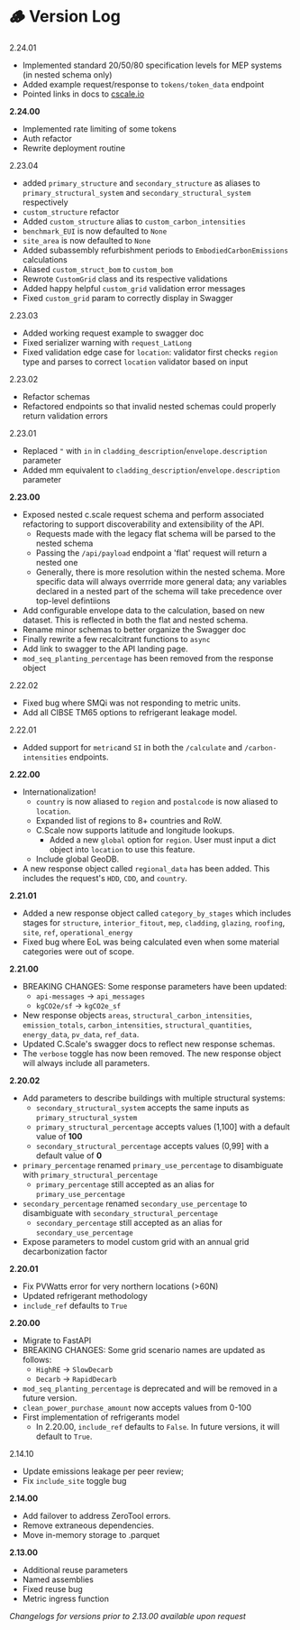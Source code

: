 # 🪵 Version Log

2.24.01

* Implemented standard 20/50/80 specification levels for MEP systems (in nested schema only)
* Added example request/response to `tokens/token_data` endpoint
* Pointed links in docs to [cscale.io](https://cscale.io)

**2.24.00**

* Implemented rate limiting of some tokens
* Auth refactor
* Rewrite deployment routine

2.23.04

* added `primary_structure` and `secondary_structure` as aliases to `primary_structural_system` and `secondary_structural_system` respectively
* `custom_structure` refactor
* Added `custom_structure` alias to `custom_carbon_intensities`
* `benchmark_EUI` is now defaulted to `None`
* `site_area` is now defaulted to `None`
* Added subassembly refurbishment periods to `EmbodiedCarbonEmissions` calculations
* Aliased `custom_struct_bom` to `custom_bom`
* Rewrote `CustomGrid` class and its respective validations
* Added happy helpful `custom_grid` validation error messages
* Fixed `custom_grid` param to correctly display in Swagger

2.23.03

* Added working request example to swagger doc
* Fixed serializer warning with `request_LatLong`
* Fixed validation edge case for `location`: validator first checks `region` type and parses to correct `location` validator based on input

2.23.02

* Refactor schemas
* Refactored endpoints so that invalid nested schemas could properly return validation errors

2.23.01

* Replaced `"` with `in` in `cladding_description`/`envelope.description` parameter
* Added mm equivalent to `cladding_description`/`envelope.description` parameter

**2.23.00**&#x20;

* Exposed nested c.scale request schema and perform associated refactoring to support discoverability and extensibility of the API.
  * Requests made with the legacy flat schema will be parsed to the nested schema
  * Passing the `/api/payload` endpoint a 'flat' request will return a nested one
  * Generally, there is more resolution within the nested schema. More specific data will always overrride more general data; any variables declared in a nested part of the schema will take precedence over top-level defintiions
* Add configurable envelope data to the calculation, based on new dataset. This is reflected in both the flat and nested schema.
* Rename minor schemas to better organize the Swagger doc
* Finally rewrite a few recalcitrant functions to `async`
* Add link to swagger to the API landing page.
* `mod_seq_planting_percentage` has been removed from the response object

2.22.02

* Fixed bug where SMQi was not responding to metric units.
* Add all CIBSE TM65 options to refrigerant leakage model.&#x20;

2.22.01

* Added support for `metric`and `SI` in both the `/calculate` and `/carbon-intensities` endpoints.

**2.22.00**

* Internationalization!
  * `country` is now aliased to `region` and `postalcode` is now aliased to `location`.
  * Expanded list of regions to 8+ countries and RoW.&#x20;
  * C.Scale now supports latitude and longitude lookups.
    * Added a new `global` option for `region`. User must input a dict object into `location` to use this feature.
  * Include global GeoDB.
* A new response object called `regional_data` has been added. This includes the request's `HDD`, `CDD`, and `country`.

**2.21.01**

* Added a new response object called `category_by_stages` which includes stages for `structure`, `interior_fitout`, `mep`, `cladding`, `glazing`, `roofing`, `site`, `ref`, `operational_energy`
* Fixed bug where EoL was being calculated even when some material categories were out of scope.

**2.21.00**

* BREAKING CHANGES: Some response parameters have been updated:
  * `api-messages` → `api_messages`
  * `kgCO2e/sf` → `kgCO2e_sf`
* New response objects `areas`, `structural_carbon_intensities`, `emission_totals`, `carbon_intensities`, `structural_quantities`, `energy_data`, `pv_data`, `ref_data`.
* Updated C.Scale's swagger docs to reflect new response schemas.
* The `verbose` toggle has now been removed. The new response object will always include all parameters.

**2.20.02**

* Add parameters to describe buildings with multiple structural systems:
  * `secondary_structural_system` accepts the same inputs as `primary_structural_system`
  * `primary_structural_percentage` accepts values (1,100] with a default value of **100**
  * `secondary_structural_percentage` accepts values (0,99] with a default value of **0**
* `primary_percentage` renamed `primary_use_percentage` to disambiguate with `primary_structural_percentage`
  * `primary_percentage` still accepted as an alias for `primary_use_percentage`
* `secondary_percentage` renamed `secondary_use_percentage` to disambiguate with `secondary_structural_percentage`
  * `secondary_percentage` still accepted as an alias for `secondary_use_percentage`
* Expose parameters to model custom grid with an annual grid decarbonization factor

**2.20.01**

* Fix PVWatts error for very northern locations (>60N)
* Updated refrigerant methodology
* `include_ref` defaults to `True`

**2.20.00**&#x20;

* Migrate to FastAPI
* BREAKING CHANGES: Some grid scenario names are updated as follows:
  * `HighRE` → `SlowDecarb`
  * `Decarb` → `RapidDecarb`
* `mod_seq_planting_percentage` is deprecated and will be removed in a future version.
* `clean_power_purchase_amount` now accepts values from 0-100
* First implementation of refrigerants model
  * In 2.20.00, `include_ref` defaults to `False`. In future versions, it will default to `True`.

2.14.10&#x20;

* Update emissions leakage per peer review;&#x20;
* Fix `include_site` toggle bug

**2.14.00**&#x20;

* Add failover to address ZeroTool errors.&#x20;
* Remove extraneous dependencies.&#x20;
* Move in-memory storage to .parquet

**2.13.00**&#x20;

* Additional reuse parameters&#x20;
* Named assemblies
* Fixed reuse bug
* Metric ingress function

_Changelogs for versions prior to 2.13.00 available upon request_
